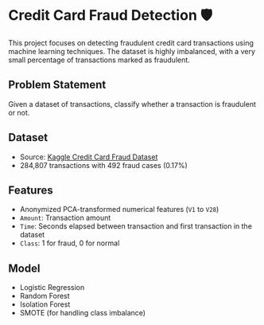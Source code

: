 # Credit Card Fraud Detection 🛡️

This project focuses on detecting fraudulent credit card transactions using machine learning techniques. 
The dataset is highly imbalanced, with a very small percentage of transactions marked as fraudulent.

## Problem Statement
Given a dataset of transactions, classify whether a transaction is fraudulent or not.

## Dataset
- Source: [Kaggle Credit Card Fraud Dataset](https://www.kaggle.com/datasets/mlg-ulb/creditcardfraud)
- 284,807 transactions with 492 fraud cases (0.17%)

## Features
- Anonymized PCA-transformed numerical features (`V1` to `V28`)
- `Amount`: Transaction amount
- `Time`: Seconds elapsed between transaction and first transaction in the dataset
- `Class`: 1 for fraud, 0 for normal

## Model
- Logistic Regression
- Random Forest
- Isolation Forest
- SMOTE (for handling class imbalance)

